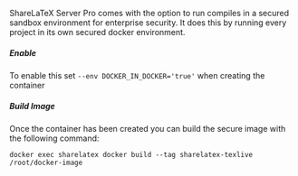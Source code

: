 ShareLaTeX Server Pro comes with the option to run compiles in a secured sandbox environment for enterprise security. It does this by running every project in its own secured docker environment. 

##### Enable

To enable this set `--env DOCKER_IN_DOCKER='true'` when creating the container



##### Build Image

Once the container has been created you can build the secure image with the following command:

`docker exec sharelatex docker build --tag sharelatex-texlive /root/docker-image`